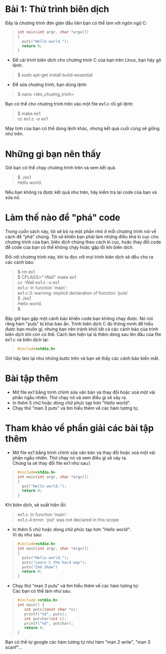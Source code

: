 # Bài 1: Thử trình biên dịch

Đây là chương trình đơn giản đầu tiên bạn có thể làm với ngôn ngữ C:
> ```c
> int main(int argc, char *argv[])
> {  
>   puts("Hello world.");  
>   return 0;
> }

* Để cài trình biên dịch cho chương trình C của bạn trên Linux, bạn hãy gõ lệnh:
> $ sudo apt-get install build-essential

* Để sửa chương trình, bạn dùng lệnh: 
> $ nano <tên_chương_trình>

 
Bạn có thể cho chương trình trên vào một file ex1.c rồi gõ lệnh:

> $ make ex1   
> cc ex1.c -o ex1

Máy tính của bạn có thể dùng lệnh khác, nhưng kết quả cuối cùng sẽ giống như trên.

# Những gì bạn nên thấy 
Giờ bạn có thể chạy chương trình trên và xem kết quả.

> $ ./ex1\
> Hello world.

Nếu bạn không ra được kết quả như trên, hãy kiểm tra lại code của bạn và sửa nó.

# Làm thế nào để "phá" code
Trong cuốn sách này, tôi sẽ bỏ ra một phần nhỏ ở mỗi chương trình nói về cách để "phá" chúng. Tôi sẽ khiến bạn phải làm những điều khá kì cục cho chương trình của bạn, biên dịch chúng theo cách kì cục, hoặc thay đổi code để code của bạn có thể không chạy hoặc gặp lỗi khi biên dịch.

Đối với chương trình này, khi ta đọc với mọi trình biên dịch sẽ đều cho ra các cảnh báo:
> $ rm ex1  
> $ CFLAGS="-Wall" make ex1  
> cc -Wall    ex1.c   -o ex1  
> ex1.c: In function 'main':  
> ex1.c:3: warning: implicit declaration of function 'puts'  
> $ ./ex1  
> Hello world.  
> $ 

Bây giờ bạn gặp một cảnh báo khiến code bạn không chạy được. Nó nói rằng hàm "puts" bị khai báo ẩn. Trình biên dịch C đủ thông minh để hiểu được bạn muốn gì, nhưng bạn nên tránh khỏi tất cả các cảnh báo của trình biên dịch khi còn có thể. Cách làm hiện tại là thêm dòng sau lên đầu của file ex1.c và biên dịch lại:
>```c
> #include<stdio.h>

Giờ hãy làm lại như những bước trên và bạn sẽ thấy các cảnh báo biến mất.

# Bài tập thêm 

* Mở file ex1 bằng trình chỉnh sửa văn bản và thay đổi hoặc xoá một vài phần ngẫu nhiên. Thử chạy nó và xem điều gì sẽ xảy ra.
* In thêm 5  chữ hoặc dòng chữ phức tạp hơn "Hello world".
* Chạy thử "man 3 puts" và tìm hiểu thêm về các hàm tương tự.

# Tham khảo về phần giải các bài tập thêm
* Mở file ex1 bằng trình chỉnh sửa văn bản và thay đổi hoặc xoá một vài phần ngẫu nhiên. Thử chạy nó và xem điều gì sẽ xảy ra.\
 Chúng ta sẽ thay đổi file ex1 như sau:\
>```c
> #include<stdio.h>
> int main(int argc, char *argv[])
> {  
>   put("Hello world.");  
>   return 0;
> }
 Khi biên dịch, sẽ xuất hiện lỗi: 
> ex1.c: In function 'main':\
> ex1.c.4:error: 'put' was not declared in this scope

* In thêm 5  chữ hoặc dòng chữ phức tạp hơn "Hello world":\
Ví dụ như sau:
>```c
> #include<stdio.h>
> int main(int argc, char *argv[])
> {  
>   puts("Hello world.");
>   puts("Learn C the hard way");
>   puts("Zed Shaw")  
>   return 0;
> }

* Chạy thử "man 3 puts" và tìm hiểu thêm về các hàm tương tự:\
Các bạn có thể làm như sau:
> ```c
> #include <stdio.h>
> int main() {
>    int puts(const char *s);
>    printf("%d", puts);
>    int putchar(int c);
>    printf("%d", putchar);
>    return 0;
> }
 Bạn có thể tự google các hàm tương tự như hàm "man 2 write", "man 3 scanf"...
